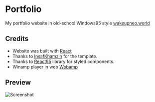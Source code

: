 # Portfolio
My portfolio website in old-school Windows95 style [wakeupneo.world](https://wakeupneo.world)

## Credits
* Website was built with [React](https://github.com/facebook/react)
* Thanks to [InsafKhamzin](https://github.com/insafkhamzin) for the template.
* Thanks to [React95](https://github.com/React95/React95) library for styled components.
* Winamp player in web [Webamp](https://github.com/captbaritone/webamp)

## Preview
![Screenshot](https://user-images.githubusercontent.com/27154217/83787409-bd86fb80-a661-11ea-9a21-93a732967b07.png)
